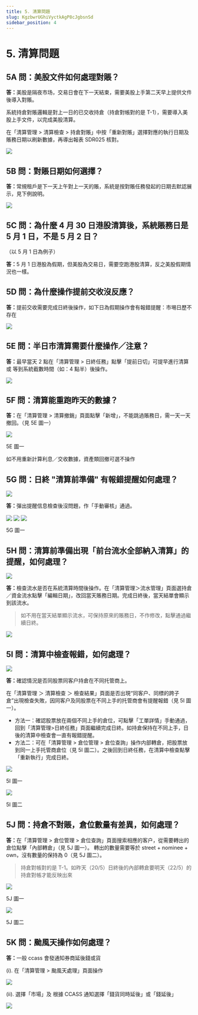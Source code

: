 ```yaml
---
title: 5. 清算問題
slug: KgzbwrUGhiVyctkAgP8cJgbsnSd
sidebar_position: 4
---
```



# 5. 清算問題

## 5A 問：美股文件如何處理對賬？ 

<b>答：</b>美股是隔夜市场，交易日會在下一天結束，需要美股上手第二天早上提供文件後導入對賬。

系統持倉對賬邏輯是對上一日的已交收持倉（持倉對帳對的是 T-1），需要導入美股上手文件，以完成美股清算。

在「清算管理 &gt; 清算檢查 &gt; 持倉對賬」中按「重新對賬」選擇對應的執行日期及賬務日期以刷新數據，再導出報表 SDR025 核對。

<img src="/assets/TdQdb9nPwoHsHTxHz99cK2kDnPg.png" src-width="2398" src-height="1188" align="center"/>

## 5B 問：對賬日期如何選擇？

<b>答：</b>常規租戶是下一天上午對上一天的賬，系統是按對賬任務發起的日期去默認展示，見下例說明。

<img src="/assets/DhP0bVTi3oFEVKxww5McS1WxnZ2.png" src-width="1466" src-height="972" align="center"/>

## 5C 問：為什麼 4 月 30 日港股清算後，系統賬務日是 5 月 1 日，不是 5 月 2 日？
（以 5 月 1 日為例子）

<b>答：</b>5 月 1 日港股為假期，但美股為交易日，需要空跑港股清算，反之美股假期情況也一樣。

## 5D 問：為什麼操作提前交收沒反應？

<b>答：</b>提前交收需要完成日終後操作，如下日為假期操作會有報錯提醒：市埸日歷不存在

<img src="/assets/OCwMb4iu2obRmkxrH91clc5znAh.png" src-width="2504" src-height="1006" align="center"/>

## 5E 問：半日市清算需要什麼操作／注意？

<b>答：</b>最早當天 2 點在「清算管理 &gt; 日終任務」點擊「提前日切」可提早進行清算 或 等到系統截數時間（如：4 點半）後操作。

<img src="/assets/VEfEba9SOoicbVxhOkDcndXXnsh.png" src-width="2183" src-height="384" align="center"/>

## 5F 問：清算能重跑昨天的數據？

<b>答：</b>在「清算管理 &gt; 清算撤銷」頁面點擊「新增」，不能跳過賬務日，需一天一天撤回。（見 5E 圖一）


<img src="/assets/Ddk9bk6NtoQs2KxjD2BceB28nHT.png" src-width="2390" src-height="1420" align="center"/>

5E 圖一

如不用重新計算利息／交收數據，資產類回撤可選不操作

## 5G 問：日終 "清算前準備" 有報錯提醒如何處理？

<img src="/assets/Z7mMbG9dSoszmUxjA3OclaNWnTg.png" src-width="2220" src-height="380" align="center"/>

<b>答：</b>彈出提醒信息檢查後沒問題，作「手動審核」通過。

<img src="/assets/Fra8bsjWooTZKbxZK91cyGXonNf.png" src-width="2110" src-height="172" align="center"/>

<img src="/assets/I2kmbzGhyonmbjxdaPRcDwtxnGd.png" src-width="2040" src-height="162" align="center"/>

<img src="/assets/XHNgbw7Uzob2kfx6q8ucB6zEn8c.png" src-width="2752" src-height="1354" align="center"/>

5G 圖一

## 5H 問：清算前準備出現「前台流水全部納入清算」的提醒，如何處理？

<img src="/assets/HlkebwYzvo6jBKx3jigcmlgmnue.png" src-width="1373" src-height="1124"/>

<b>答：</b>檢查流水是否在系統清算時間後操作。在「清算管理＞流水管理」頁面選持倉／資金流水點擊「編輯日期」，改回當天賬務日期。完成日終後，當天結單會顯示到該流水。

> 如不用在當天結單顯示流水，可保持原來的賬務日，不作修改，點擊通過繼續日終。

<img src="/assets/GnVhbmJxvojdtGxHOSHcYt2Ungc.png" src-width="2386" src-height="828" align="center"/>

## 5I 問：清算中檢查報錯，如何處理？

<img src="/assets/OkdpbHc7loYMgKxT1KvczFEnnMe.png" src-width="2644" src-height="1112" align="center"/>

<b>答：</b>確認情況是否同股票同客户持倉在不同托管商上。

在「清算管理 ＞ 清算檢查 ＞ 檢查結果」頁面是否出現“同客户、同標的跨子倉”出現檢查失敗，因同客户及同股票在不同上手的托管商會有提醒報錯（見 5I 圖一）。

- 方法一：確認股票放在兩個不同上手的倉位，可點擊「工單詳情」手動通過，回到「清算管理&gt;日終任務」頁面繼續完成日終。如持倉保持在不同上手，日後的清算中檢查會一直有報錯提醒。 
- 方法二：可在「清算管理 &gt; 倉位管理 &gt; 倉位查詢」操作内部轉倉，把股票放到同一上手托管商倉位（見 5I 圖二）。之後回到日終任務，在清算中檢查點擊「重新執行」完成日終。

<img src="/assets/ROHFb11cQoAZAoxzl5XcJKlGnBh.png" src-width="2512" src-height="814" align="center"/>

5I 圖一

<img src="/assets/RnJKbjNkRoBsiExr54DcEjHnn6f.png" src-width="2454" src-height="1109" align="center"/>

5I 圖二

## 5J 問：持倉不對賬，倉位數量有差異，如何處理？


<b>答：</b>在「清算管理 &gt; 倉位管理 &gt; 倉位查詢」頁面搜索相應的客户，從需要轉出的倉位點擊「內部轉倉」（見 5J 圖一）。
轉出的數量需要等於 street + nominee + own，沒有數量的保持為 0（見 5J 圖二）。

> 持倉對帳對的是 T-1。如昨天（20/5）日終後的內部轉倉要明天（22/5）的持倉對帳才能反映出來

<img src="/assets/SNDKbtLQcoDcJaxkExJc0NoHn2d.png" src-width="2500" src-height="1136" align="center"/>

5J 圖一

<img src="/assets/Me8ObHY4Uo29xJxLnRNcBJYZn4b.png" src-width="1188" src-height="805" align="center"/>

5J 圖二

## 5K 問：颱風天操作如何處理？

<b>答：</b>一般 ccass 會發通知券商延後錢或貨


(i). 在「清算管理 &gt; 颱風天處理」頁面操作

<img src="/assets/GQgsbyPSZosFBixXyUyc3NzlnyH.png" src-width="2840" src-height="1410" align="center"/>

(ii). 選擇「市場」及 根據 CCASS 通知選擇「錢貨同時延後」或「錢延後」

<img src="/assets/DHsUbiwpbogybHxtfuXcA6eAnve.png" src-width="2756" src-height="1478" align="center"/>

